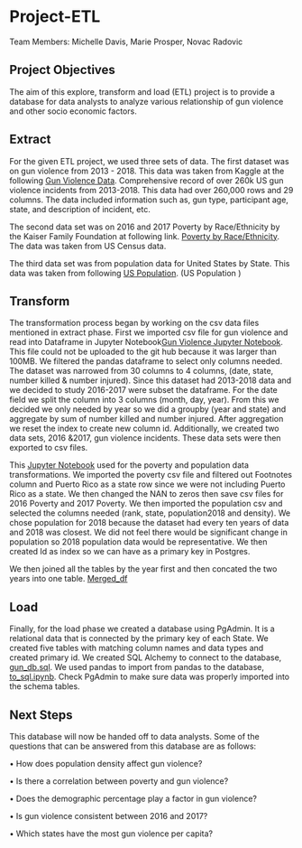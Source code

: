 # Project-ETL
Team Members: Michelle Davis, Marie Prosper, Novac Radovic 

## Project Objectives

The aim of this explore, transform and load (ETL) project is to provide a database for data analysts to analyze various relationship of gun violence and other socio economic factors.  

## Extract

For the given ETL project, we used three sets of data. The first dataset was on gun violence from 2013 - 2018. This data was taken from Kaggle at the following [Gun Violence Data](https://www.kaggle.com/gunviolencearchive/gun-violence-database).  Comprehensive record of over 260k US gun violence incidents from 2013-2018.  This data had over 260,000 rows and 29 columns.  The data included information such as, gun type, participant age, state, and description of incident, etc.  

The second data set was on 2016 and 2017 Poverty by Race/Ethnicity by the Kaiser Family Foundation at following link. [Poverty by Race/Ethnicity](https://www.kff.org/other/state-indicator/poverty-rate-by-raceethnicity/?currentTimeframe=0&sortModel=%7B%22colId%22:%22Location%22,%22sort%22:%22asc%22%7D/).  The data was taken from US Census data. 

The third data set was from population data for United States by State. This data was taken from following [US Population](https://worldpopulationreview.com/countries/united-states-population/). (US Population )

## Transform

The transformation process began by working on the csv data files mentioned in extract phase.  First we imported csv file for gun violence and read into Dataframe in Jupyter Notebook[Gun Violence Jupyter Notebook](https://github.com/davism02/Project-ETL/blob/main/guns_clean.ipynb).  This file could not be uploaded to the git hub because it was larger than 100MB. We filtered the pandas dataframe to select only columns needed.  The dataset was narrowed from 30 columns to 4 columns, (date, state, number killed & number injured).  Since this dataset had 2013-2018 data and we decided to study 2016-2017 were subset the dataframe. For the date field we split the column into 3 columns (month, day, year).  From this we decided we only needed by year so we did a groupby (year and state) and aggregate by sum of number killed and number injured.    After aggregation we reset the index to create new column id.  Additionally, we created two data sets, 2016 &2017, gun violence incidents.  These data sets were then exported to csv files.

This [Jupyter Notebook](https://github.com/davism02/Project-ETL/blob/main/poverty_population.ipynb) used for the poverty and population data transformations.  We imported the poverty csv file and filtered out Footnotes column and Puerto Rico as a state row since we were not including Puerto Rico as a state.  We then changed the NAN to zeros then save csv files for 2016 Poverty and 2017 Poverty.   We then imported the population csv and selected the columns needed (rank, state, population2018 and density).  We chose population for 2018 because the dataset had every ten years of data and 2018 was closest.  We did not feel there would be significant change in population so 2018 population data would be representative. We then created Id as index so we can have as a primary key in Postgres.


We then joined all the tables by the year first and then concated the two years into one table.
[Merged_df](https://github.com/davism02/Project-ETL/blob/main/merged_df.ipynb)

## Load
Finally, for the load phase we created a database using PgAdmin. It is a relational data that is connected by the primary key of each State.  We created five tables with matching column names and data types and created primary id.  We created SQL Alchemy to connect to the database, [gun_db.sql](https://github.com/davism02/Project-ETL/blob/main/guns_db.sql).  We used pandas to import from pandas to the database, [to_sql.ipynb](https://github.com/davism02/Project-ETL/blob/main/to_sql.ipynb). Check PgAdmin to make sure data was properly imported into the schema tables.


## Next Steps

This database will now be handed off to data analysts. Some of the questions that can be answered from this database are as follows:

•	How does population density affect gun violence?

•	Is there a correlation between poverty and gun violence?

•	Does the demographic percentage play a factor in gun violence?

•	Is gun violence consistent between 2016 and 2017?

•	Which states have the most gun violence per capita?

